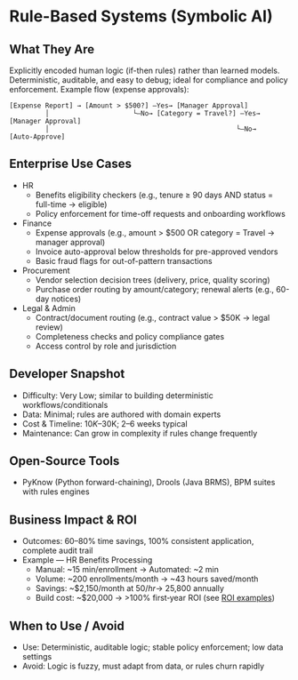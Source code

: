 # Rule-Based Systems (Symbolic AI)

## What They Are
Explicitly encoded human logic (if-then rules) rather than learned models. Deterministic, auditable, and easy to debug; ideal for compliance and policy enforcement.
Example flow (expense approvals):
```
[Expense Report] → [Amount > $500?] —Yes→ [Manager Approval]
         │                     └—No→ [Category = Travel?] —Yes→ [Manager Approval]
         │                                               └—No→ [Auto‑Approve]
```

## Enterprise Use Cases
- HR
  - Benefits eligibility checkers (e.g., tenure ≥ 90 days AND status = full-time → eligible)
  - Policy enforcement for time-off requests and onboarding workflows
- Finance
  - Expense approvals (e.g., amount > $500 OR category = Travel → manager approval)
  - Invoice auto-approval below thresholds for pre-approved vendors
  - Basic fraud flags for out-of-pattern transactions
- Procurement
  - Vendor selection decision trees (delivery, price, quality scoring)
  - Purchase order routing by amount/category; renewal alerts (e.g., 60-day notices)
- Legal & Admin
  - Contract/document routing (e.g., contract value > $50K → legal review)
  - Completeness checks and policy compliance gates
  - Access control by role and jurisdiction

## Developer Snapshot
- Difficulty: Very Low; similar to building deterministic workflows/conditionals
- Data: Minimal; rules are authored with domain experts
- Cost & Timeline: $10K–$30K; 2–6 weeks typical
- Maintenance: Can grow in complexity if rules change frequently

## Open-Source Tools
- PyKnow (Python forward-chaining), Drools (Java BRMS), BPM suites with rules engines

## Business Impact & ROI
- Outcomes: 60–80% time savings, 100% consistent application, complete audit trail
- Example — HR Benefits Processing
  - Manual: ~15 min/enrollment → Automated: ~2 min
  - Volume: ~200 enrollments/month → ~43 hours saved/month
  - Savings: ~$2,150/month at $50/hr → ~$25,800 annually
  - Build cost: ~$20,000 → >100% first‑year ROI (see [ROI examples](appendix-roi-examples.md))

## When to Use / Avoid
- Use: Deterministic, auditable logic; stable policy enforcement; low data settings
- Avoid: Logic is fuzzy, must adapt from data, or rules churn rapidly
